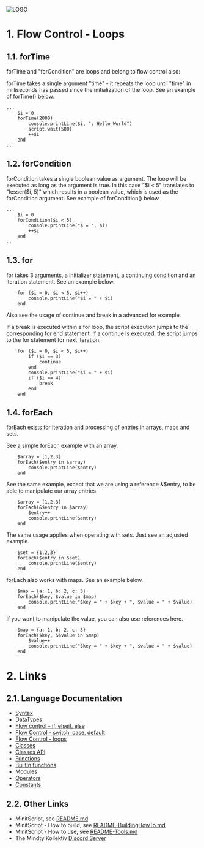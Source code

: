 ![LOGO](https://raw.githubusercontent.com/andreasdr/minitscript/master/resources/github/minitscript-logo.png)

# 1. Flow Control - Loops

## 1.1. forTime

forTime and "forCondition" are loops and belong to flow control also:

forTime takes a single argument "time" - it repeats the loop until "time" in milliseconds has passed since the initialization of the loop. See an example of forTime() below: 

```
...
	$i = 0
	forTime(2000)
		console.printLine($i, ": Hello World")
		script.wait(500)
		++$i
	end
...
```

## 1.2. forCondition

forCondition takes a single boolean value as argument. The loop will be executed as long as the argument is true. In this case "$i < 5" translates to "lesser($i, 5)" which results in a boolean value, which is used as the forCondition argument. See example of forCondition() below.

```
...
	$i = 0
	forCondition($i < 5)
		console.printLine("$ = ", $i)
		++$i
	end
...
```

## 1.3. for

for takes 3 arguments, a initializer statement, a continuing condition and an iteration statement. See an example below.   

```
	for ($i = 0, $i < 5, $i++)
		console.printLine("$i = " + $i)
	end
```

Also see the usage of continue and break in a advanced for example.

If a break is executed within a for loop, the script execution jumps to the corresponding for end statement.
If a continue is executed, the script jumps to the for statement for next iteration.  

```
	for ($i = 0, $i < 5, $i++)
		if ($i == 3)
			continue
		end
		console.printLine("$i = " + $i)
		if ($i == 4)
			break
		end
	end
```

## 1.4. forEach

forEach exists for iteration and processing of entries in arrays, maps and sets.

See a simple forEach example with an array.

```
	$array = [1,2,3]
	forEach($entry in $array)
		console.printLine($entry)
	end
```

See the same example, except that we are using a reference &$entry, to be able to manipulate our array entries.

```
	$array = [1,2,3]
	forEach(&$entry in $array)
		$entry++
		console.printLine($entry)
	end
```

The same usage applies when operating with sets. Just see an adjusted example.

```
	$set = {1,2,3}
	forEach($entry in $set)
		console.printLine($entry)
	end
```

forEach also works with maps. See an example below.

```
	$map = {a: 1, b: 2, c: 3}
	forEach($key, $value in $map)
		console.printLine("$key = " + $key + ", $value = " + $value)
	end
```

If you want to manipulate the value, you can also use references here.

```
	$map = {a: 1, b: 2, c: 3}
	forEach($key, &$value in $map)
		$value++
		console.printLine("$key = " + $key + ", $value = " + $value)
	end
```

# 2. Links

## 2.1. Language Documentation
- [Syntax](./README-Syntax.md)
- [DataTypes](./README-DataTypes.md)
- [Flow control - if, elseif, else](./README-FlowControl-Conditions.md)
- [Flow Control - switch, case, default](./README-FlowControl-Conditions2.md)
- [Flow Control - loops](./README-FlowControl-Loops.md)
- [Classes](./README-Classes.md)
- [Classes API](./README-Classes-API.md)
- [Functions](./README-Functions.md)
- [BuiltIn functions](./README-BuiltIn-Functions.md)
- [Modules](./README-Modules.md)
- [Operators](./README-Operators.md)
- [Constants](./README-Constants.md)

## 2.2. Other Links

- MinitScript, see [README.md](../README.md)
- MinitScript - How to build, see [README-BuildingHowTo.md](../README-BuildingHowTo.md)
- MinitScript - How to use, see [README-Tools.md](../README-Tools.md)
- The Mindty Kollektiv [Discord Server](https://discord.gg/Na4ACaFD)
